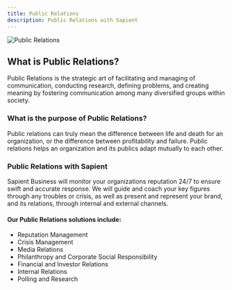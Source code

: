 ```yaml
---
title: Public Relations
description: Public Relations with Sapient
---
```

![Public Relations](/management/management-public_relations.webp)
<!-- <div>
  <img src="https://sbmedia.blob.core.windows.net/images/managers-greeting-in-office.jpg" srcset="https://sbmedia.blob.core.windows.net/images/managers-greeting-in-office.jpg 2x" alt="Public Relations"/>
</div> -->

## What is Public Relations?

Public Relations is the strategic art of facilitating and managing of communication, conducting research, defining problems, and creating meaning by fostering communication among many diversified groups within society.

### What is the purpose of Public Relations?

Public relations can truly mean the difference between life and death for an organization, or the
difference between profitability and failure. Public relations helps an organization and its publics adapt mutually to each other.

### Public Relations with Sapient

Sapient Business will monitor your organizations reputation 24/7 to ensure swift and accurate response. We will guide and coach your key figures through any troubles or crisis, as well as present and represent your brand, and its relations, through internal and external channels.

#### Our Public Relations solutions include:

- Reputation Management
- Crisis Management
- Media Relations
- Philanthropy and Corporate Social Responsibility
- Financial and Investor Relations
- Internal Relations
- Polling and Research
